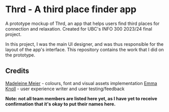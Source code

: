 # Thrd - A third place finder app
A prototype mockup of Thrd, an app that helps users find third places for connection and relaxation. Created for UBC's INFO 300 2023/24 final project.

In this project, I was the main UI designer, and was thus responsible for the layout of the app's interface. This repository contains the work that I did on the prototype.

## Credits
[Madeleine Meier](https://www.linkedin.com/in/madeleinemeier/) - colours, font and visual assets implementation
[Emma Knoll](https://www.linkedin.com/in/emma-knoll-827540219/) - user experience writer and user testing/feedback

**Note: not all team members are listed here yet, as I have yet to receive confirmation that it's okay to put their names here.**
